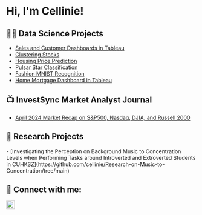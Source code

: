<h1>Hi, I'm Cellinie! 
<h2>👨‍💻 Data Science Projects</h2>

- [Sales and Customer Dashboards in Tableau](https://public.tableau.com/app/profile/cellinie.cellinie/viz/SalesDashboard_17181019831590/SalesDashboard?publish=yes)
- [Clustering Stocks](https://github.com/cellinie/Clustering-Stocks)
- [Housing Price Prediction](https://github.com/cellinie/Housing-Price-Prediction)
- [Pulsar Star Classification](https://github.com/cellinie/Pulsar-Star-Classification)
- [Fashion MNIST Recognition](https://github.com/cellinie/Clothing-Image-Recognition)
- [Home Mortgage Dashboard in Tableau](https://public.tableau.com/app/profile/cellinie.cellinie/viz/HomeMortgage_17188317117030/Dashboard1?publish=yes)

 


<h2>📺 InvestSync Market Analyst Journal</h2>

- [April 2024 Market Recap on S&P500, Nasdaq, DJIA, and Russell 2000](https://ming20303.wixsite.com/investsync-2/blog)

<h2> 🔭 Research Projects </h2>
- [Investigating the Perception on Background Music to Concentration Levels when Performing Tasks around Introverted and Extroverted Students in CUHKSZ](https://github.com/cellinie/Research-on-Music-to-Concentration/tree/main)

<h2> 🤳 Connect with me:</h2>

[<img align="left" alt="JoshMadakor | LinkedIn" width="22px" src="https://cdn.jsdelivr.net/npm/simple-icons@v3/icons/linkedin.svg" />][linkedin]

[linkedin]: https://linkedin.com/in/cellinie-tanaga-50676724a

<!--
**joshmadakor1/joshmadakor1** is a ✨ _special_ ✨ repository because its `README.md` (this file) appears on your GitHub profile.

Here are some ideas to get you started:

- 🔭 I’m currently working on ...
- 🌱 I’m currently learning ...
- 👯 I’m looking to collaborate on ...
- 🤔 I’m looking for help with ...
- 💬 Ask me about ...
- 📫 How to reach me: ...
- 😄 Pronouns: ...
- ⚡ Fun fact: ...
-->
